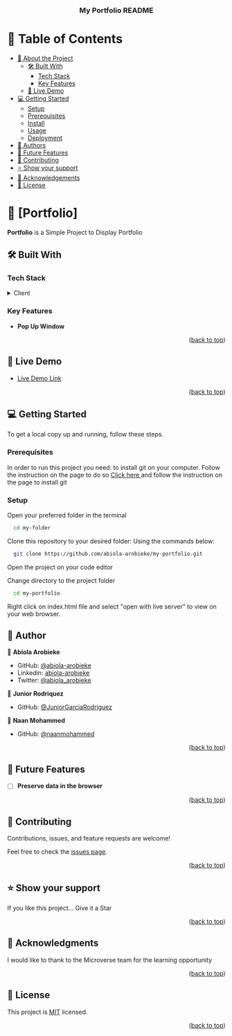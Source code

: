 <a name="readme-top"></a>

<div align="center">
  <h3><b>My Portfolio README</b></h3>
</div>

# 📗 Table of Contents

- [📖 About the Project](#about-project)
  - [🛠 Built With](#built-with)
    - [Tech Stack](#tech-stack)
    - [Key Features](#key-features)
  - [🚀 Live Demo](#live-demo)
- [💻 Getting Started](#getting-started)
  - [Setup](#setup)
  - [Prerequisites](#prerequisites)
  - [Install](#install)
  - [Usage](#usage)
  - [Deployment](#triangular_flag_on_post-deployment)
- [👥 Authors](#authors)
- [🔭 Future Features](#future-features)
- [🤝 Contributing](#contributing)
- [⭐️ Show your support](#support)
- [🙏 Acknowledgements](#acknowledgements)
- [📝 License](#license)

# 📖 [Portfolio] <a name="about-project"></a>

**Portfolio** is a Simple Project to Display Portfolio

## 🛠 Built With <a name="built-with"></a>

### Tech Stack <a name="tech-stack"></a>

<details>
  <summary>Client</summary>
  <ul>
    <li>HTML</li>
    <li>CSS</li>
    <li>Javascript</>
  </ul>
</details>

### Key Features <a name="key-features"></a>

- **Pop Up Window**

<p align="right">(<a href="#readme-top">back to top</a>)</p>

## 🚀 Live Demo <a name="live-demo"></a>

- [Live Demo Link](https://abiola-arobieke.github.io/my-portfolio/)

<p align="right">(<a href="#readme-top">back to top</a>)</p>

## 💻 Getting Started <a name="getting-started"></a>

To get a local copy up and running, follow these steps.

### Prerequisites

In order to run this project you need:
to install git on your computer. Follow the instruction on the page to do so
[Click here ](https://git-scm.com/book/en/v2/Getting-Started-Installing-Git) and follow the instruction on the page to install git

### Setup

Open your preferred folder in the terminal

```sh
  cd my-folder
```

Clone this repository to your desired folder:
Using the commands below:

```sh
  git clone https://github.com/abiola-arobieke/my-portfolio.git
```
Open the project on your code editor

Change directory to the project folder

```sh
  cd my-portfolio
```
Right click on index.html file and select "open with live server" to view 
on your web browser.

## 👥 Author <a name="authors"></a>

👤 **Abiola Arobieke**


- GitHub: [@abiola-arobieke](https://github.com/abiola-arobieke)
- Linkedin: [abiola-arobieke](https://linkedin.com/in/abiola-arobieke)
- Twitter: [@abiola_arobieke](https://twitter.com/abiola_arobieke)


👤 **Junior Rodriquez**


- GitHub: [@JuniorGarciaRodriguez](https://github.com/JuniorGarciaRodriguez)


👤 **Naan Mohammed**


- GitHub: [@naanmohammed](https://github.com/naanmohammed)


<p align="right">(<a href="#readme-top">back to top</a>)</p>

## 🔭 Future Features <a name="future-features"></a>

- [ ] **Preserve data in the browser**

<p align="right">(<a href="#readme-top">back to top</a>)</p>

## 🤝 Contributing <a name="contributing"></a>

Contributions, issues, and feature requests are welcome!

Feel free to check the [issues page](https://github.com/abiola-arobieke/my-portfolio/issues).

<p align="right">(<a href="#readme-top">back to top</a>)</p>

## ⭐️ Show your support <a name="support"></a>

If you like this project... Give it a Star

<p align="right">(<a href="#readme-top">back to top</a>)</p>

## 🙏 Acknowledgments <a name="acknowledgements"></a>

I would like to thank to the Microverse team for the learning opportunity

<p align="right">(<a href="#readme-top">back to top</a>)</p>

## 📝 License <a name="license"></a>

This project is [MIT](./LICENSE.md) licensed.

<p align="right">(<a href="#readme-top">back to top</a>)</p>
